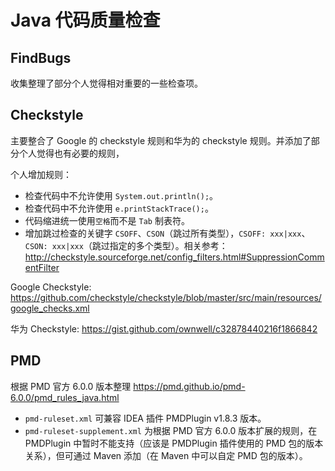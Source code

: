 # Java 代码质量检查
## FindBugs
收集整理了部分个人觉得相对重要的一些检查项。

## Checkstyle
主要整合了 Google 的 checkstyle 规则和华为的 checkstyle 规则。并添加了部分个人觉得也有必要的规则，

个人增加规则：

- 检查代码中不允许使用 `System.out.println();`。
- 检查代码中不允许使用 `e.printStackTrace();`。
- 代码缩进统一使用`空格`而不是 `Tab` 制表符。
- 增加跳过检查的关键字 `CSOFF`、`CSON`（跳过所有类型），`CSOFF: xxx|xxx`、`CSON: xxx|xxx`（跳过指定的多个类型）。相关参考： http://checkstyle.sourceforge.net/config_filters.html#SuppressionCommentFilter

Google Checkstyle: https://github.com/checkstyle/checkstyle/blob/master/src/main/resources/google_checks.xml

华为 Checkstyle: https://gist.github.com/ownwell/c32878440216f1866842

## PMD
根据 PMD 官方 6.0.0 版本整理 https://pmd.github.io/pmd-6.0.0/pmd_rules_java.html

- `pmd-ruleset.xml` 可兼容 IDEA 插件 PMDPlugin v1.8.3 版本。
- `pmd-ruleset-supplement.xml` 为根据 PMD 官方 6.0.0 版本扩展的规则，在 PMDPlugin 中暂时不能支持（应该是 PMDPlugin 插件使用的 PMD 包的版本关系），但可通过 Maven 添加（在 Maven 中可以自定 PMD 包的版本）。